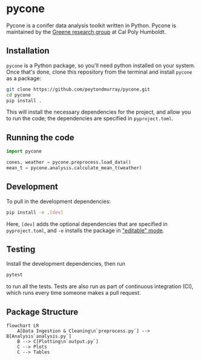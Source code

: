 # pycone

Pycone is a conifer data analysis toolkit written in Python. Pycone is
maintained by the [Greene research group](https://ffrm.humboldt.edu/people/david-greene)
at Cal Poly Humboldt.

## Installation

`pycone` is a Python package, so you'll need python installed on your system.
Once that's done, clone this repository from the terminal and install `pycone`
as a package:

```bash
git clone https://github.com/peytondmurray/pycone.git
cd pycone
pip install .
```

This will install the necessary dependencies for the project, and allow you to
run the code; the dependencies are specified in `pyproject.toml`.

## Running the code

```python
import pycone

cones, weather = pycone.preprocess.load_data()
mean_t = pycone.analysis.calculate_mean_t(weather)
```

## Development

To pull in the development dependencies:

```bash
pip install -e .[dev]
```

Here, `[dev]` adds the optional dependencies that are specified in
`pyproject.toml`, and `-e` installs the package in ["editable"
mode](https://pip.pypa.io/en/stable/cli/pip_install/#cmdoption-e).

## Testing

Install the development dependencies, then run

```bash
pytest
```

to run all the tests. Tests are also run as part of continuous integration (CI),
which runs every time someone makes a pull request.

## Package Structure

```mermaid
flowchart LR
    A[Data Ingestion & Cleaning\n`preprocess.py`] --> B[Analysis`analysis.py`]
    B --> C[Plotting\n`output.py`]
    C --> Plots
    C --> Tables
```
